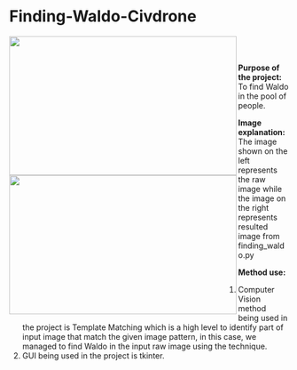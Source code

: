 # Finding-Waldo-Civdrone

<p float="left">
  <img align="left" src="https://github.com/Kevintirta/Finding-Waldo-Civdrone/blob/master/raw_image.png" width="410" height="250">

  <img align="left" src="https://github.com/Kevintirta/Finding-Waldo-Civdrone/blob/master/found_waldo_image.png" width="410" height="250">
</p>

</br>
</br>

**Purpose of the project:**</br>
To find Waldo in the pool of people.

**Image explanation:**</br>
The image shown on the left represents the raw image while the image on the right represents resulted image from finding_waldo.py

**Method use:**</br>
1. Computer Vision method being used in the project is Template Matching which is a high level to identify part of input image that match the given image pattern, in this case, we managed to find Waldo in the input raw image using the technique.
2. GUI being used in the project is tkinter.

